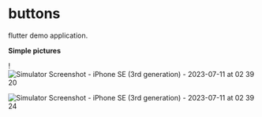# buttons

flutter demo application.

**Simple pictures**

!![Simulator Screenshot - iPhone SE (3rd generation) - 2023-07-11 at 02 39 20](https://github.com/artk12/stylesap/assets/63489133/f5d096c5-8f6d-4aeb-bd4d-9a10f2bfc008)

![Simulator Screenshot - iPhone SE (3rd generation) - 2023-07-11 at 02 39 24](https://github.com/artk12/stylesap/assets/63489133/a2991907-cf37-4fdf-aae9-cd6181ef45fd)
